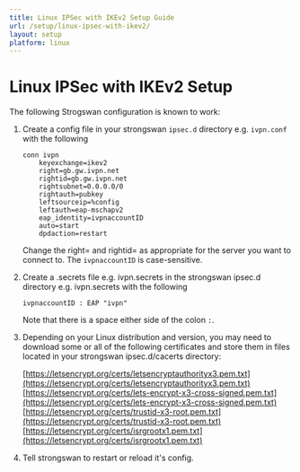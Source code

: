 ```yaml
---
title: Linux IPSec with IKEv2 Setup Guide
url: /setup/linux-ipsec-with-ikev2/
layout: setup
platform: linux
---
```

# Linux IPSec with IKEv2 Setup

The following Strogswan configuration is known to work:

1.  Create a config file in your strongswan `ipsec.d` directory e.g. `ivpn.conf` with the following

    ```
    conn ivpn
        keyexchange=ikev2
        right=gb.gw.ivpn.net
        rightid=gb.gw.ivpn.net
        rightsubnet=0.0.0.0/0
        rightauth=pubkey
        leftsourceip=%config
        leftauth=eap-mschapv2
        eap_identity=ivpnaccountID
        auto=start
        dpdaction=restart
    ```

    Change the right= and rightid= as appropriate for the server you want to connect to.  The `ivpnaccountID` is case-sensitive.

2.  Create a .secrets file e.g. ivpn.secrets in the strongswan ipsec.d directory e.g. ivpn.secrets with the following

    ```
    ivpnaccountID : EAP "ivpn"
    ```

    Note that there is a space either side of the colon `:`.

3.  Depending on your Linux distribution and version, you may need to download some or all of the following certificates and store them in files located in your strongswan ipsec.d/cacerts directory:  

    [https://letsencrypt.org/certs/letsencryptauthorityx3.pem.txt](https://letsencrypt.org/certs/letsencryptauthorityx3.pem.txt)  
    [https://letsencrypt.org/certs/lets-encrypt-x3-cross-signed.pem.txt](https://letsencrypt.org/certs/lets-encrypt-x3-cross-signed.pem.txt)  
    [https://letsencrypt.org/certs/trustid-x3-root.pem.txt](https://letsencrypt.org/certs/trustid-x3-root.pem.txt)  
    [https://letsencrypt.org/certs/isrgrootx1.pem.txt](https://letsencrypt.org/certs/isrgrootx1.pem.txt)  

4.  Tell strongswan to restart or reload it's config.
